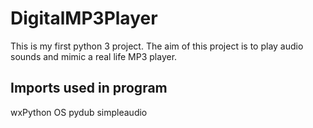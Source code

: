 # DigitalMP3Player
This is my first python 3 project. The aim of this project is to play audio sounds and mimic a real life MP3 player.

## Imports used in program
wxPython
OS
pydub
simpleaudio
